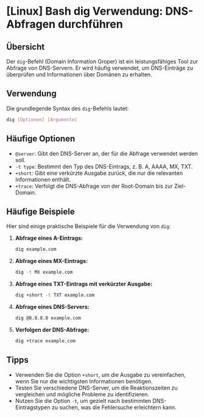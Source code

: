 # [Linux] Bash dig Verwendung: DNS-Abfragen durchführen

## Übersicht
Der `dig`-Befehl (Domain Information Groper) ist ein leistungsfähiges Tool zur Abfrage von DNS-Servern. Er wird häufig verwendet, um DNS-Einträge zu überprüfen und Informationen über Domänen zu erhalten.

## Verwendung
Die grundlegende Syntax des `dig`-Befehls lautet:

```bash
dig [Optionen] [Argumente]
```

## Häufige Optionen
- `@server`: Gibt den DNS-Server an, der für die Abfrage verwendet werden soll.
- `-t type`: Bestimmt den Typ des DNS-Eintrags, z. B. A, AAAA, MX, TXT.
- `+short`: Gibt eine verkürzte Ausgabe zurück, die nur die relevanten Informationen enthält.
- `+trace`: Verfolgt die DNS-Abfrage von der Root-Domain bis zur Ziel-Domain.

## Häufige Beispiele
Hier sind einige praktische Beispiele für die Verwendung von `dig`:

1. **Abfrage eines A-Eintrags:**
   ```bash
   dig example.com
   ```

2. **Abfrage eines MX-Eintrags:**
   ```bash
   dig -t MX example.com
   ```

3. **Abfrage eines TXT-Eintrags mit verkürzter Ausgabe:**
   ```bash
   dig +short -t TXT example.com
   ```

4. **Abfrage eines DNS-Servers:**
   ```bash
   dig @8.8.8.8 example.com
   ```

5. **Verfolgen der DNS-Abfrage:**
   ```bash
   dig +trace example.com
   ```

## Tipps
- Verwenden Sie die Option `+short`, um die Ausgabe zu vereinfachen, wenn Sie nur die wichtigsten Informationen benötigen.
- Testen Sie verschiedene DNS-Server, um die Reaktionszeiten zu vergleichen und mögliche Probleme zu identifizieren.
- Nutzen Sie die Option `-t`, um gezielt nach bestimmten DNS-Eintragstypen zu suchen, was die Fehlersuche erleichtern kann.
